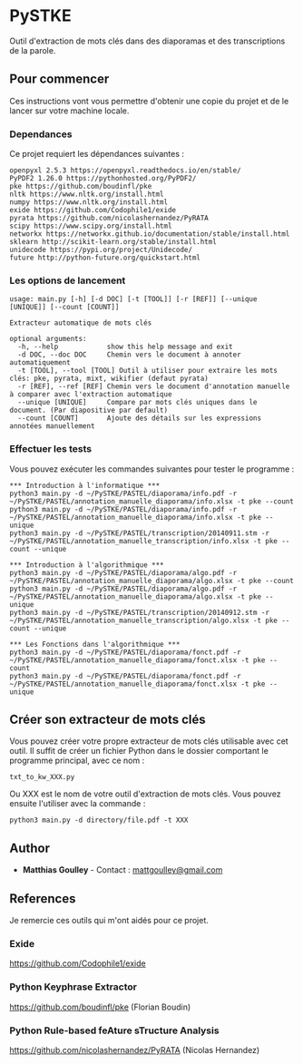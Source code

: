 # PySTKE

Outil d'extraction de mots clés dans des diaporamas et des transcriptions de la parole.

## Pour commencer

Ces instructions vont vous permettre d'obtenir une copie du projet et de le lancer sur votre machine locale.

### Dependances

Ce projet requiert les dépendances suivantes :

```
openpyxl 2.5.3 https://openpyxl.readthedocs.io/en/stable/
PyPDF2 1.26.0 https://pythonhosted.org/PyPDF2/
pke https://github.com/boudinfl/pke
nltk https://www.nltk.org/install.html
numpy https://www.nltk.org/install.html
exide https://github.com/Codophile1/exide
pyrata https://github.com/nicolashernandez/PyRATA
scipy https://www.scipy.org/install.html
networkx https://networkx.github.io/documentation/stable/install.html
sklearn http://scikit-learn.org/stable/install.html
unidecode https://pypi.org/project/Unidecode/
future http://python-future.org/quickstart.html
```

### Les options de lancement

```
usage: main.py [-h] [-d DOC] [-t [TOOL]] [-r [REF]] [--unique [UNIQUE]] [--count [COUNT]]

Extracteur automatique de mots clés

optional arguments:
  -h, --help            show this help message and exit
  -d DOC, --doc DOC     Chemin vers le document à annoter automatiquement
  -t [TOOL], --tool [TOOL] Outil à utiliser pour extraire les mots clés: pke, pyrata, mixt, wikifier (defaut pyrata)
  -r [REF], --ref [REF] Chemin vers le document d'annotation manuelle à comparer avec l'extraction automatique
  --unique [UNIQUE]     Compare par mots clés uniques dans le document. (Par diapositive par default)
  --count [COUNT]       Ajoute des détails sur les expressions annotées manuellement
```

### Effectuer les tests

Vous pouvez exécuter les commandes suivantes pour tester le programme :

```
*** Introduction à l'informatique ***
python3 main.py -d ~/PySTKE/PASTEL/diaporama/info.pdf -r ~/PySTKE/PASTEL/annotation_manuelle_diaporama/info.xlsx -t pke --count
python3 main.py -d ~/PySTKE/PASTEL/diaporama/info.pdf -r ~/PySTKE/PASTEL/annotation_manuelle_diaporama/info.xlsx -t pke --unique
python3 main.py -d ~/PySTKE/PASTEL/transcription/20140911.stm -r ~/PySTKE/PASTEL/annotation_manuelle_transcription/info.xlsx -t pke --count --unique

*** Introduction à l'algorithmique ***
python3 main.py -d ~/PySTKE/PASTEL/diaporama/algo.pdf -r ~/PySTKE/PASTEL/annotation_manuelle_diaporama/algo.xlsx -t pke --count
python3 main.py -d ~/PySTKE/PASTEL/diaporama/algo.pdf -r ~/PySTKE/PASTEL/annotation_manuelle_diaporama/algo.xlsx -t pke --unique
python3 main.py -d ~/PySTKE/PASTEL/transcription/20140912.stm -r ~/PySTKE/PASTEL/annotation_manuelle_transcription/algo.xlsx -t pke --count --unique

*** Les Fonctions dans l'algorithmique ***
python3 main.py -d ~/PySTKE/PASTEL/diaporama/fonct.pdf -r ~/PySTKE/PASTEL/annotation_manuelle_diaporama/fonct.xlsx -t pke --count
python3 main.py -d ~/PySTKE/PASTEL/diaporama/fonct.pdf -r ~/PySTKE/PASTEL/annotation_manuelle_diaporama/fonct.xlsx -t pke --unique
```

## Créer son extracteur de mots clés
Vous pouvez créer votre propre extracteur de mots clés utilisable avec cet outil. Il suffit de créer un fichier Python dans le dossier comportant le programme principal, avec ce nom :
```
txt_to_kw_XXX.py
```
Ou XXX est le nom de votre outil d'extraction de mots clés. Vous pouvez ensuite l'utiliser avec la commande :
```
python3 main.py -d directory/file.pdf -t XXX
```

## Author

* **Matthias Goulley** - Contact : mattgoulley@gmail.com

## References

Je remercie ces outils qui m'ont aidés pour ce projet.

### Exide
https://github.com/Codophile1/exide

### Python Keyphrase Extractor
https://github.com/boudinfl/pke (Florian Boudin)

### Python Rule-based feAture sTructure Analysis
https://github.com/nicolashernandez/PyRATA (Nicolas Hernandez)
